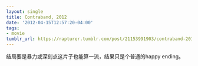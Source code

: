 ```yaml
---
layout: single
title: Contraband, 2012
date: '2012-04-15T12:57:20-04:00'
tags:
- movie
tumblr_url: https://rapturer.tumblr.com/post/21153991903/contraband-2012
---
```

结局要是暴力或深刻点这片子也能算一流，结果只是个普通的happy ending。

